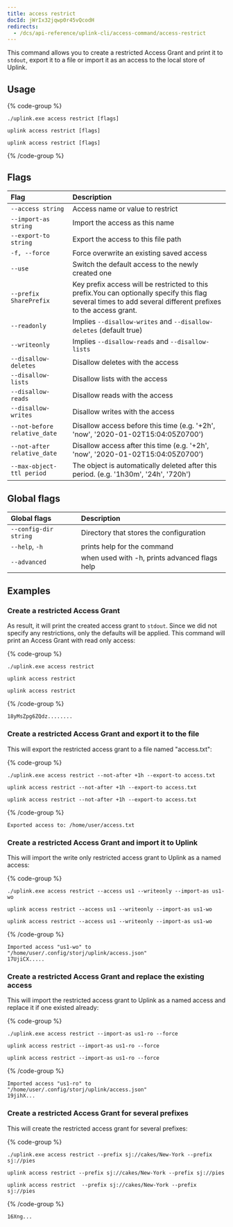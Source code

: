 ```yaml
---
title: access restrict
docId: jWrIx32jqwp0r45vQcodH
redirects:
  - /dcs/api-reference/uplink-cli/access-command/access-restrict
---
```


This command allows you to create a restricted Access Grant and print it to `stdout`, export it to a file or import it as an access to the local store of Uplink.

## Usage

{% code-group %}

```windows
./uplink.exe access restrict [flags]
```

```linux
uplink access restrict [flags]
```

```macos
uplink access restrict [flags]
```

{% /code-group %}

## Flags

| Flag                         | Description                                                                                                                                                   |
| :--------------------------- | :------------------------------------------------------------------------------------------------------------------------------------------------------------ |
| `--access string`            | Access name or value to restrict                                                                                                                              |
| `--import-as string`         | Import the access as this name                                                                                                                                |
| `--export-to string`         | Export the access to this file path                                                                                                                           |
| `-f, --force`                | Force overwrite an existing saved access                                                                                                                      |
| `--use`                      | Switch the default access to the newly created one                                                                                                            |
| `--prefix SharePrefix`       | Key prefix access will be restricted to this prefix.You can optionally specify this flag several times to add several different prefixes to the access grant. |
| `--readonly`                 | Implies `--disallow-writes` and `--disallow-deletes` (default true)                                                                                           |
| `--writeonly`                | Implies `--disallow-reads` and `--disallow-lists`                                                                                                             |
| `--disallow-deletes`         | Disallow deletes with the access                                                                                                                              |
| `--disallow-lists`           | Disallow lists with the access                                                                                                                                |
| `--disallow-reads`           | Disallow reads with the access                                                                                                                                |
| `--disallow-writes`          | Disallow writes with the access                                                                                                                               |
| `--not-before relative_date` | Disallow access before this time (e.g. '+2h', 'now', '2020-01-02T15:04:05Z0700')                                                                              |
| `--not-after relative_date`  | Disallow access after this time (e.g. '+2h', 'now', '2020-01-02T15:04:05Z0700')                                                                               |
| `--max-object-ttl period`    | The object is automatically deleted after this period. (e.g. '1h30m', '24h', '720h')                                                                          |

## Global flags

| Global flags          | Description                                   |
| :-------------------- | :-------------------------------------------- |
| `--config-dir string` | Directory that stores the configuration       |
| `--help`, `-h`        | prints help for the command                   |
| `--advanced`          | when used with -h, prints advanced flags help |

## Examples

### Create a restricted Access Grant

As result, it will print the created access grant to `stdout`. Since we did not specify any restrictions, only the defaults will be applied. This command will print an Access Grant with read only access:

{% code-group %}

```windows
./uplink.exe access restrict
```

```linux
uplink access restrict
```

```macos
uplink access restrict
```

{% /code-group %}

```Text
18yMsZpg6ZQdz........
```

### Create a restricted Access Grant and export it to the file

This will export the restricted access grant to a file named "access.txt":

{% code-group %}

```windows
./uplink.exe access restrict --not-after +1h --export-to access.txt
```

```linux
uplink access restrict --not-after +1h --export-to access.txt
```

```macos
uplink access restrict --not-after +1h --export-to access.txt
```

{% /code-group %}

```Text
Exported access to: /home/user/access.txt
```

### Create a restricted Access Grant and import it to Uplink

This will import the write only restricted access grant to Uplink as a named access:

{% code-group %}

```windows
./uplink.exe access restrict --access us1 --writeonly --import-as us1-wo
```

```linux
uplink access restrict --access us1 --writeonly --import-as us1-wo
```

```macos
uplink access restrict --access us1 --writeonly --import-as us1-wo
```

{% /code-group %}

```Text
Imported access "us1-wo" to "/home/user/.config/storj/uplink/access.json"
17UjiCX.....
```

### Create a restricted Access Grant and replace the existing access

This will import the restricted access grant to Uplink as a named access and replace it if one existed already:

{% code-group %}

```windows
./uplink.exe access restrict --import-as us1-ro --force
```

```linux
uplink access restrict --import-as us1-ro --force
```

```macos
uplink access restrict --import-as us1-ro --force
```

{% /code-group %}

```Text
Imported access "us1-ro" to "/home/user/.config/storj/uplink/access.json"
19jihX...
```

### Create a restricted Access Grant for several prefixes

This will create the restricted access grant for several prefixes:

{% code-group %}

```windows
./uplink.exe access restrict --prefix sj://cakes/New-York --prefix sj://pies
```

```linux
uplink access restrict --prefix sj://cakes/New-York --prefix sj://pies
```

```macos
uplink access restrict  --prefix sj://cakes/New-York --prefix sj://pies
```

{% /code-group %}

```Text
16Xng...
```
